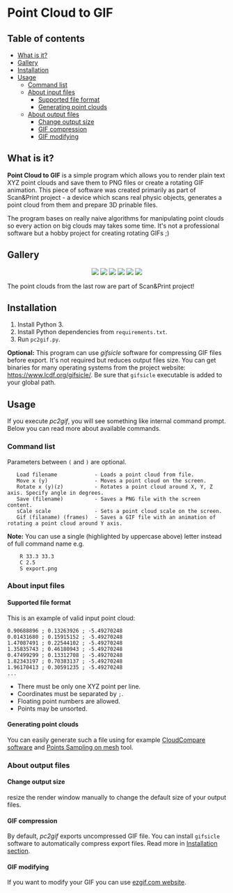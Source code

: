# Point Cloud to GIF

## Table of contents
- [What is it?](#what-is-it)
- [Gallery](#gallery)
- [Installation](#installation)
- [Usage](#usage)
    - [Command list](#command-list)
    - [About input files](#about-input-files)
        - [Supported file format](#supported-file-format)
        - [Generating point clouds](#generating-point-clouds)
    - [About output files](#about-output-files)
        - [Change output size](#change-output-size)
        - [GIF compression](#gif-compression)
        - [GIF modifying](#gif-modifying)
## What is it?
**Point Cloud to GIF** is a simple program which allows you to render plain text XYZ point clouds and save them to PNG files or create a rotating GIF animation. This piece of software was created primarily as part of Scan&Print project - a device which scans real physic objects, generates a point cloud from them and prepare 3D prinable files.

The program bases on really naive algorithms for manipulating point clouds so every action on big clouds may takes some time. It's not a professional software but a hobby project for creating rotating GIFs ;)

## Gallery
<p align="center">
    <img src="examples/cube.png">
    <img src="examples/roller.gif">
    <img src="examples/test.gif">
    <img src="examples/dsonyy.png">
    <img src="examples/marszalek.gif">
    <img src="examples/bag.gif">
</p>
The point clouds from the last row are part of Scan&Print project!

## Installation
1. Install Python 3.
2. Install Python dependencies from `requirements.txt`.
3. Run `pc2gif.py`.

**Optional:** This program can use *gifsicle* software for compressing GIF files before export. It's not required but reduces output files size. You can get binaries for many operating systems from the project website: https://www.lcdf.org/gifsicle/. Be sure that `gifsicle` executable is added to your global path. 

## Usage
If you execute *pc2gif*, you will see something like internal command prompt. Below you can read more about available commands.

### Command list
Parameters between `(` and `)` are optional.

```
   Load filename            - Loads a point cloud from file.
   Move x (y)               - Moves a point cloud on the screen.
   Rotate x (y)(z)          - Rotates a point cloud around X, Y, Z axis. Specify angle in degrees.
   Save (filename)          - Saves a PNG file with the screen content.
   sCale scale              - Sets a point cloud scale on the screen.
   Gif (filaname) (frames)  - Saves a GIF file with an animation of rotating a point cloud around Y axis.
```

**Note:** You can use a single (highlighted by uppercase above) letter instead of full command name e.g.
```
    R 33.3 33.3
    C 2.5
    S export.png
```

### About input files

#### Supported file format
This is an example of valid input point cloud:
```
0.90688896 ; 0.13263926 ; -5.49270248
0.01431680 ; 0.15915152 ; -5.49270248
1.47087491 ; 0.22544102 ; -5.49270248
1.35835743 ; 0.46180943 ; -5.49270248
0.47499299 ; 0.13312708 ; -5.49270248
1.82343197 ; 0.70383137 ; -5.49270248
1.96170413 ; 0.30591235 ; -5.49270248
...
```
- There must be only one XYZ point per line.
- Coordinates must be separated by `;`.
- Floating point numbers are allowed.
- Points may be unsorted.

#### Generating point clouds
You can easily generate such a file using for example [CloudCompare software](https://www.danielgm.net/cc/) and  [Points Sampling on mesh](http://www.cloudcompare.org/doc/wiki/index.php?title=Mesh%5CSample_points) tool.

### About output files

#### Change output size
resize the render window manually to change the default size of your output files.

#### GIF compression
By default, *pc2gif* exports uncompressed GIF file. You can install `gifsicle` software to automatically compress export files. Read more in [Installation section](#installation).

#### GIF modifying
If you want to modify your GIF you can use [ezgif.com website](https://ezgif.com/).
